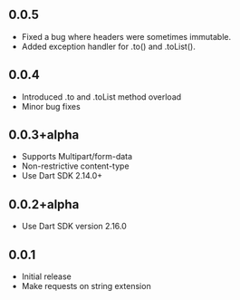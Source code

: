 ## 0.0.5
- Fixed a bug where headers were sometimes immutable.
- Added exception handler for .to() and .toList().

## 0.0.4

- Introduced .to<Type> and .toList<Type> method overload
- Minor bug fixes

## 0.0.3+alpha

- Supports Multipart/form-data
- Non-restrictive content-type
- Use Dart SDK 2.14.0+

## 0.0.2+alpha

- Use Dart SDK version 2.16.0

## 0.0.1

- Initial release
- Make requests on string extension
